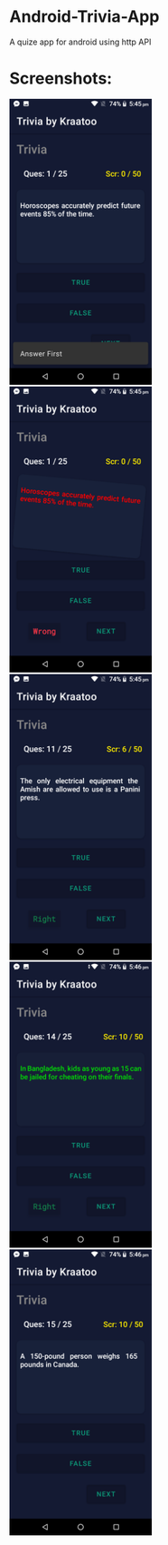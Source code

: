 # Android-Trivia-App
A quize app for android using http API
# Screenshots:
<img src="https://github.com/HimelMazumder/Android-Trivia-App/blob/ea72b1ae488c345a4b373b34187d1d640657b0a1/apk%20%26%20screenshot/Screenshot_20230616-174514.png" width=50% height=50%>
<img src="https://github.com/HimelMazumder/Android-Trivia-App/blob/ea72b1ae488c345a4b373b34187d1d640657b0a1/apk%20%26%20screenshot/Screenshot_20230616-174518.png" width=50% height=50%>
<img src="https://github.com/HimelMazumder/Android-Trivia-App/blob/ea72b1ae488c345a4b373b34187d1d640657b0a1/apk%20%26%20screenshot/Screenshot_20230616-174542.png" width=50% height=50%>
<img src="https://github.com/HimelMazumder/Android-Trivia-App/blob/ea72b1ae488c345a4b373b34187d1d640657b0a1/apk%20%26%20screenshot/Screenshot_20230616-174605.png" width=50% height=50%>
<img src="https://github.com/HimelMazumder/Android-Trivia-App/blob/ea72b1ae488c345a4b373b34187d1d640657b0a1/apk%20%26%20screenshot/Screenshot_20230616-174610.png" width=50% height=50%>

